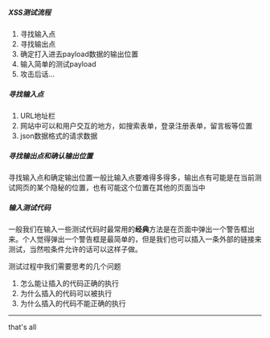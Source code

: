 ##### XSS测试流程

1. 寻找输入点
2. 寻找输出点
3. 确定打入进去payload数据的输出位置
4. 输入简单的测试payload
5. 攻击后话...

##### 寻找输入点

1. URL地址栏
2. 网站中可以和用户交互的地方，如搜索表单，登录注册表单，留言板等位置
3. json数据格式的请求数据

##### 寻找输出点和确认输出位置

寻找输入点和确定输出位置一般比输入点要难得多得多，输出点有可能是在当前测试网页的某个隐秘的位置，也有可能这个位置在其他的页面当中

##### 输入测试代码

一般我们在输入一些测试代码时最常用的**经典**方法是在页面中弹出一个警告框出来。个人觉得弹出一个警告框是最简单的，但是我们也可以插入一条外部的链接来测试，当然啦条件允许的话可以这样子做。

测试过程中我们需要思考的几个问题

1. 怎么能让插入的代码正确的执行
2. 为什么插入的代码可以被执行
3. 为什么插入的代码不能正确的执行



---

that's all